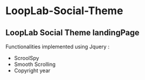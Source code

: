 # LoopLab-Social-Theme

## LoopLab Social Theme landingPage

Functionalities implemented using Jquery :
  - ScroolSpy
  - Smooth Scrolling
  - Copyright year
